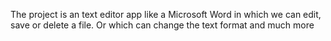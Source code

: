 The project is an text editor app like a Microsoft Word in which we can edit, save or delete a file. Or which can change the text format and much more
